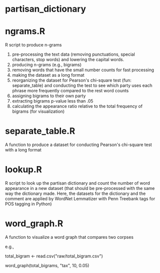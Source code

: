 # partisan_dictionary

# ngrams.R 
R script to produce n-grams 

1) pre-processing the text data (removing punctuations, special characters, stop words) and lowering the capital words.
2) producing n-grams (e.g., bigrams)
3) removing words that have the small number counts for fast processing
4) making the dataset as a long format
5) reorganizing the dataset for Pearson's chi-square test (fun: separate_table) and conducting the test to see which party uses each phrase more frequently compared to the rest word counts
6) assigning bigrams to their own party
7) extracting bigrams p-value less than .05
8) calculating the appearance ratio relative to the total frequency of bigrams (for visualization)

# separate_table.R
A function to produce a dataset for conducting Pearson's chi-square test with a long format

# lookup.R
R script to look up the partisan dictionary and count the number of word appearance in a new dataset (that should be pre-processed with the same way the dictionary made. Here, the datasets for the dictionary and the comment are applied by WordNet Lemmatizer with Penn Treebank tags for POS tagging in Python)

# word_graph.R
A function to visualize a word graph that compares two corpses 

e.g.,

total_bigram <- read.csv("raw/total_bigram.csv")

word_graph(total_bigrams, "tax", 10, 0.05)